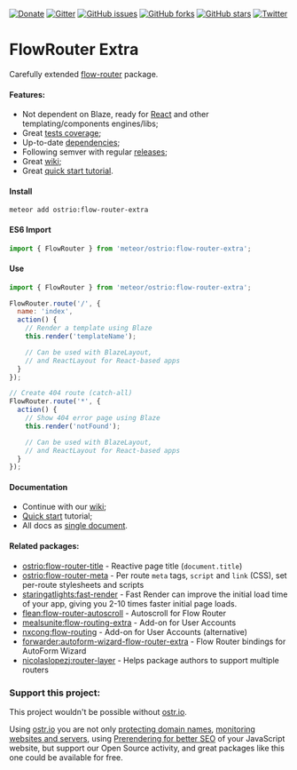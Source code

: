 [![Donate](https://img.shields.io/badge/Donate-PayPal-green.svg)](https://www.paypal.com/cgi-bin/webscr?cmd=_s-xclick&hosted_button_id=FVDSXRFW9VGA2)
[![Gitter](https://badges.gitter.im/Join%20Chat.svg)](https://gitter.im/flow-router/Lobby)
[![GitHub issues](https://img.shields.io/github/issues/VeliovGroup/flow-router.svg)](https://github.com/VeliovGroup/flow-router/issues)
[![GitHub forks](https://img.shields.io/github/forks/VeliovGroup/flow-router.svg)](https://github.com/VeliovGroup/flow-router/network)
[![GitHub stars](https://img.shields.io/github/stars/VeliovGroup/flow-router.svg)](https://github.com/VeliovGroup/flow-router/stargazers)
[![Twitter](https://img.shields.io/twitter/url/https/github.com/VeliovGroup/flow-router.svg?style=social)](https://twitter.com/intent/tweet?url=https%3A%2F%2Fgithub.com%2FVeliovGroup%2Fflow-router)

FlowRouter Extra
======
Carefully extended [flow-router](https://github.com/kadirahq/flow-router) package.

#### Features:
 - Not dependent on Blaze, ready for [React](https://github.com/VeliovGroup/flow-router/issues?utf8=✓&q=is%3Aissue+label%3Areact+) and other templating/components engines/libs;
 - Great [tests coverage](https://github.com/VeliovGroup/flow-router/tree/master/test);
 - Up-to-date [dependencies](https://github.com/VeliovGroup/flow-router/blob/master/package.js);
 - Following semver with regular [releases](https://github.com/VeliovGroup/flow-router/releases);
 - Great [wiki](https://github.com/VeliovGroup/flow-router/wiki);
 - Great [quick start tutorial](https://github.com/VeliovGroup/flow-router/blob/master/docs/quick-start.md).

#### Install
```shell
meteor add ostrio:flow-router-extra
```

#### ES6 Import
```js
import { FlowRouter } from 'meteor/ostrio:flow-router-extra';
```

#### Use
```js
import { FlowRouter } from 'meteor/ostrio:flow-router-extra';

FlowRouter.route('/', {
  name: 'index',
  action() {
    // Render a template using Blaze
    this.render('templateName');

    // Can be used with BlazeLayout,
    // and ReactLayout for React-based apps
  }
});

// Create 404 route (catch-all)
FlowRouter.route('*', {
  action() {
    // Show 404 error page using Blaze
    this.render('notFound');

    // Can be used with BlazeLayout,
    // and ReactLayout for React-based apps
  }
});
```

#### Documentation
 - Continue with our [wiki](https://github.com/VeliovGroup/flow-router/wiki);
 - [Quick start](https://github.com/VeliovGroup/flow-router/blob/master/docs/quick-start.md) tutorial;
 - All docs as [single document](https://github.com/VeliovGroup/flow-router/blob/master/docs/full.md).

#### Related packages:
 - [ostrio:flow-router-title](https://github.com/VeliovGroup/Meteor-flow-router-title) - Reactive page title (`document.title`)
 - [ostrio:flow-router-meta](https://github.com/VeliovGroup/Meteor-flow-router-meta) - Per route `meta` tags, `script` and `link` (CSS), set per-route stylesheets and scripts
 - [staringatlights:fast-render](https://github.com/abecks/meteor-fast-render) - Fast Render can improve the initial load time of your app, giving you 2-10 times faster initial page loads.
 - [flean:flow-router-autoscroll](https://github.com/flean/flow-router-autoscroll) - Autoscroll for Flow Router
 - [mealsunite:flow-routing-extra](https://github.com/MealsUnite/flow-routing) - Add-on for User Accounts
 - [nxcong:flow-routing](https://github.com/cafe4it/flow-routing) - Add-on for User Accounts (alternative)
 - [forwarder:autoform-wizard-flow-router-extra](https://atmospherejs.com/forwarder/autoform-wizard-flow-router-extra) - Flow Router bindings for AutoForm Wizard
 - [nicolaslopezj:router-layer](https://github.com/nicolaslopezj/meteor-router-layer) - Helps package authors to support multiple routers

### Support this project:
This project wouldn't be possible without [ostr.io](https://ostr.io).

Using [ostr.io](https://ostr.io) you are not only [protecting domain names](https://ostr.io/info/domain-names-protection), [monitoring websites and servers](https://ostr.io/info/monitoring), using [Prerendering for better SEO](https://ostr.io/info/prerendering) of your JavaScript website, but support our Open Source activity, and great packages like this one could be available for free.
